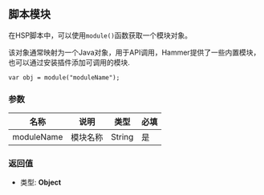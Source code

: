 ## 脚本模块
在HSP脚本中，可以使用`module()`函数获取一个模块对象。

该对象通常映射为一个Java对象，用于API调用，Hammer提供了一些内置模块，也可以通过安装插件添加可调用的模块.

`var obj = module("moduleName");`
### 参数
| 名称         | 说明   | 类型     | 必填  |
|------------|------|--------|-----|
| moduleName | 模块名称 | String | 是   |
### 返回值
- 类型: **Object**